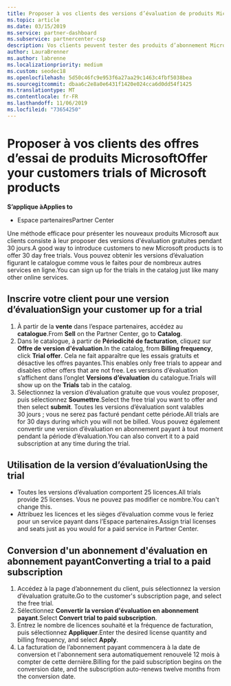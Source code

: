```yaml
---
title: Proposer à vos clients des versions d’évaluation de produits Microsoft | Espaces partenaires
ms.topic: article
ms.date: 03/15/2019
ms.service: partner-dashboard
ms.subservice: partnercenter-csp
description: Vos clients peuvent tester des produits d’abonnement Microsoft pendant 30 jours. Vous pouvez vous inscrire à ces versions d’évaluation dans le catalogue, comme beaucoup d’autres services en ligne.
author: LauraBrenner
ms.author: labrenne
ms.localizationpriority: medium
ms.custom: seodec18
ms.openlocfilehash: 5d50c46fc9e953f6a27aa29c1463c4fbf5038bea
ms.sourcegitcommit: dbaa6c2e8a0e6431f1420e024cca6d0dd54f1425
ms.translationtype: MT
ms.contentlocale: fr-FR
ms.lasthandoff: 11/06/2019
ms.locfileid: "73654250"
---
```

# <a name="offer-your-customers-trials-of-microsoft-products"></a><span data-ttu-id="acd2b-104">Proposer à vos clients des offres d’essai de produits Microsoft</span><span class="sxs-lookup"><span data-stu-id="acd2b-104">Offer your customers trials of Microsoft products</span></span>

<span data-ttu-id="acd2b-105">**S’applique à**</span><span class="sxs-lookup"><span data-stu-id="acd2b-105">**Applies to**</span></span>

-  <span data-ttu-id="acd2b-106">Espace partenaires</span><span class="sxs-lookup"><span data-stu-id="acd2b-106">Partner Center</span></span>

<span data-ttu-id="acd2b-107">Une méthode efficace pour présenter les nouveaux produits Microsoft aux clients consiste à leur proposer des versions d'évaluation gratuites pendant 30 jours.</span><span class="sxs-lookup"><span data-stu-id="acd2b-107">A good way to introduce customers to new Microsoft products is to offer 30 day free trials.</span></span> <span data-ttu-id="acd2b-108">Vous pouvez obtenir les versions d’évaluation figurant le catalogue comme vous le faites pour de nombreux autres services en ligne.</span><span class="sxs-lookup"><span data-stu-id="acd2b-108">You can sign up for the trials in the catalog just like many other online services.</span></span>  

## <a name="sign-your-customer-up-for-a-trial"></a><span data-ttu-id="acd2b-109">Inscrire votre client pour une version d’évaluation</span><span class="sxs-lookup"><span data-stu-id="acd2b-109">Sign your customer up for a trial</span></span>

1.  <span data-ttu-id="acd2b-110">À partir de la **vente** dans l’espace partenaires, accédez au **catalogue**.</span><span class="sxs-lookup"><span data-stu-id="acd2b-110">From **Sell** on the Partner Center, go to **Catalog**.</span></span> 
2.  <span data-ttu-id="acd2b-111">Dans le catalogue, à partir de **Périodicité de facturation**, cliquez sur **Offre de version d'évaluation**.</span><span class="sxs-lookup"><span data-stu-id="acd2b-111">In the catalog, from **Billing frequency**, click **Trial offer**.</span></span> <span data-ttu-id="acd2b-112">Cela ne fait apparaître que les essais gratuits et désactive les offres payantes.</span><span class="sxs-lookup"><span data-stu-id="acd2b-112">This enables only free trials to appear and disables other offers that are not free.</span></span> <span data-ttu-id="acd2b-113">Les versions d’évaluation s’affichent dans l’onglet **Versions d’évaluation** du catalogue.</span><span class="sxs-lookup"><span data-stu-id="acd2b-113">Trials will show up on the **Trials** tab in the catalog.</span></span>
3.  <span data-ttu-id="acd2b-114">Sélectionnez la version d’évaluation gratuite que vous voulez proposer, puis sélectionnez **Soumettre**.</span><span class="sxs-lookup"><span data-stu-id="acd2b-114">Select the free trial you want to offer and then select **submit**.</span></span> <span data-ttu-id="acd2b-115">Toutes les versions d’évaluation sont valables 30 jours ; vous ne serez pas facturé pendant cette période.</span><span class="sxs-lookup"><span data-stu-id="acd2b-115">All trials are for 30 days during which you will not be billed.</span></span> <span data-ttu-id="acd2b-116">Vous pouvez également convertir une version d’évaluation en abonnement payant à tout moment pendant la période d’évaluation.</span><span class="sxs-lookup"><span data-stu-id="acd2b-116">You can also convert it to a paid subscription at any time during the trial.</span></span>

## <a name="using-the-trial"></a><span data-ttu-id="acd2b-117">Utilisation de la version d’évaluation</span><span class="sxs-lookup"><span data-stu-id="acd2b-117">Using the trial</span></span>

- <span data-ttu-id="acd2b-118">Toutes les versions d’évaluation comportent 25 licences.</span><span class="sxs-lookup"><span data-stu-id="acd2b-118">All trials provide 25 licenses.</span></span> <span data-ttu-id="acd2b-119">Vous ne pouvez pas modifier ce nombre.</span><span class="sxs-lookup"><span data-stu-id="acd2b-119">You can't change this.</span></span>
- <span data-ttu-id="acd2b-120">Attribuez les licences et les sièges d’évaluation comme vous le feriez pour un service payant dans l’Espace partenaires.</span><span class="sxs-lookup"><span data-stu-id="acd2b-120">Assign trial licenses and seats just as you would for a paid service in Partner Center.</span></span>

## <a name="converting-a-trial-to-a-paid-subscription"></a><span data-ttu-id="acd2b-121">Conversion d'un abonnement d'évaluation en abonnement payant</span><span class="sxs-lookup"><span data-stu-id="acd2b-121">Converting a trial to a paid subscription</span></span>

1.  <span data-ttu-id="acd2b-122">Accédez à la page d’abonnement du client, puis sélectionnez la version d’évaluation gratuite.</span><span class="sxs-lookup"><span data-stu-id="acd2b-122">Go to the customer's subscription page, and select the free trial.</span></span>
2.  <span data-ttu-id="acd2b-123">Sélectionnez **Convertir la version d'évaluation en abonnement payant**.</span><span class="sxs-lookup"><span data-stu-id="acd2b-123">Select **Convert trial to paid subscription**.</span></span>
3.  <span data-ttu-id="acd2b-124">Entrez le nombre de licences souhaité et la fréquence de facturation, puis sélectionnez **Appliquer**.</span><span class="sxs-lookup"><span data-stu-id="acd2b-124">Enter the desired license quantity and billing frequency, and select **Apply**.</span></span>
4.  <span data-ttu-id="acd2b-125">La facturation de l’abonnement payant commencera à la date de conversion et l'abonnement sera automatiquement renouvelé 12 mois à compter de cette dernière.</span><span class="sxs-lookup"><span data-stu-id="acd2b-125">Billing for the paid subscription begins on the conversion date, and the subscription auto-renews twelve months from the conversion date.</span></span> 

